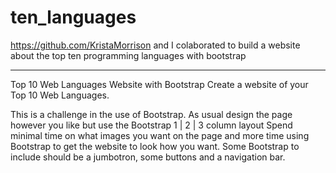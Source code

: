 # ten_languages

https://github.com/KristaMorrison and I colaborated to build a website about the top ten programming languages with bootstrap

-----------------------------------------------------------------------------------------------------------------------------------------

Top 10 Web Languages Website with Bootstrap
Create a website of your Top 10 Web Languages.

This is a challenge in the use of Bootstrap.
As usual design the page however you like but use the Bootstrap 1 | 2 | 3 column layout
Spend minimal time on what images you want on the page and more time using Bootstrap to get the website to look how you want.
Some Bootstrap to include should be a jumbotron, some buttons and a navigation bar.
